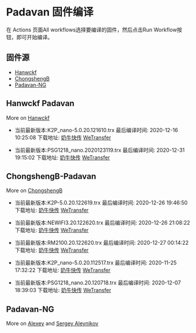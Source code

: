 # Padavan 固件编译
在 Actions 页面All workflows选择要编译的固件，然后点击Run Workflow按钮，即可开始编译。
## 固件源

- [Hanwckf](#Hanwckf-Padavan)
- [ChongshengB](#ChongshengB-Padavan)
- [Padavan-NG](#Padavan-NG)

## Hanwckf Padavan
More on [Hanwckf](https://github.com/hanwckf/rt-n56u/)

* 当前最新版本:K2P_nano-5.0.20.121610.trx  最后编译时间: 2020-12-16 10:25:08  下载地址: [奶牛快传](https://cowtransfer.com/s/83ffedd5af6c41)  [WeTransfer](https://we.tl/t-68dQHMmmLl)

* 当前最新版本:PSG1218_nano.2020123119.trx  最后编译时间: 2020-12-31 19:15:02  下载地址: [奶牛快传](https://cowtransfer.com/s/31174507060043)  [WeTransfer](https://we.tl/t-mV185jZIos)


















## ChongshengB-Padavan
More on [ChongshengB](https://github.com/chongshengB/rt-n56u)



* 当前最新版本:K2P-5.0.20.122619.trx  最后编译时间: 2020-12-26 19:46:50  下载地址: [奶牛快传](https://cowtransfer.com/s/52fa90723b0847)  [WeTransfer](https://we.tl/t-0vppJ4N2mr)

* 当前最新版本:NEWIFI3.20.122620.trx  最后编译时间: 2020-12-26 21:08:22  下载地址: [奶牛快传](https://cowtransfer.com/s/06fe94f65b6043)  [WeTransfer](https://we.tl/t-qihqZXSeu7)

* 当前最新版本:RM2100.20.122620.trx  最后编译时间: 2020-12-27 00:14:22  下载地址: [奶牛快传](https://cowtransfer.com/s/b831763d1bc54e)  [WeTransfer](https://we.tl/t-icGhFyDuHo)

* 当前最新版本:K2P_nano-5.0.20.112517.trx  最后编译时间: 2020-11-25 17:32:22  下载地址: [奶牛快传](https://cowtransfer.com/s/4c9b5eec138d45)  [WeTransfer](https://we.tl/t-FQvyJVhfQP)

* 当前最新版本:PSG1218_nano.20.120718.trx  最后编译时间: 2020-12-07 18:39:03  下载地址: [奶牛快传](https://cowtransfer.com/s/644104d175f94a)  [WeTransfer](https://we.tl/t-NA2dJP3BpZ)













## Padavan-NG
More on [Alexey](https://gitlab.com/dm38/padavan-ng) and [Sergey Aleynikov](https://github.com/dur-randir/padavan-ng)
